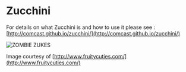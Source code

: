 Zucchini
========
For details on what Zucchini is and how to use it please see :  [http://comcast.github.io/zucchini/](http://comcast.github.io/zucchini/)

![ZOMBIE ZUKES](http://www.fruitycuties.com/images/humour/138-cartoon-zucchini-joke.gif)

Image courtesy of [http://www.fruitycuties.com/](http://www.fruitycuties.com/)




